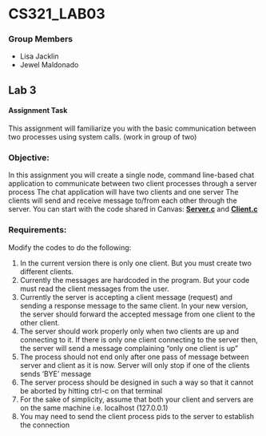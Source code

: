 # CS321_LAB03

### Group Members
- Lisa Jacklin
- Jewel Maldonado
  
## Lab 3  
#### Assignment Task
This assignment will familiarize 
you with the basic communication between two processes using system calls.
(work in group of two)  

### Objective:  
In this assignment you will create a single node, 
command line-based chat application to communicate between two client processes through a server process
The chat application will have two clients and one server
The clients will send and receive message to/from each other through the server.
You can start with the code shared in Canvas: **[Server.c](Server.c)** and **[Client.c](Client.c)**  

### Requirements:  
Modify the codes to do the following:  
1. In the current version there is only one client. But you must create two different clients.  
2. Currently the messages are hardcoded in the program. But your code must read the client messages from the user.
3. Currently the server is accepting a client message (request) and sending a response message to the same client. In your new version, the server should forward the accepted message from one client to the other client.
4. The server should work properly only when two clients are up and connecting to it. If there is only one client connecting to the server then, the server will send a message complaining “only one client is up”
5. The process should not end only after one pass of message between server and client as it is now. Server will only stop if one of the clients sends ‘BYE’ message
6. The server process should be designed in such a way so that it cannot be aborted by hitting ctrl-c on that terminal
7. For the sake of simplicity, assume that both your client and servers are on the same machine i.e. localhost (127.0.0.1)
8. You may need to send the client process pids to the server to establish the connection
